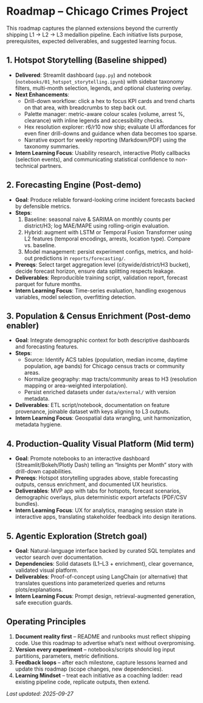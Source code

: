 # Roadmap – Chicago Crimes Project

This roadmap captures the planned extensions beyond the currently shipping L1 → L2 → L3 medallion pipeline. Each initiative lists purpose, prerequisites, expected deliverables, and suggested learning focus.

## 1. Hotspot Storytelling (Baseline **shipped**)

- **Delivered**: Streamlit dashboard (`app.py`) and notebook (`notebooks/01_hotspot_storytelling.ipynb`) with sidebar taxonomy filters, multi-month selection, legends, and optional clustering overlay.
- **Next Enhancements**:
  - Drill-down workflow: click a hex to focus KPI cards and trend charts on that area, with breadcrumbs to step back out.
  - Palette manager: metric-aware colour scales (volume, arrest %, clearance) with inline legends and accessibility checks.
  - Hex resolution explorer: r6/r10 now ship; evaluate UI affordances for even finer drill-downs and guidance when data becomes too sparse.
  - Narrative export for weekly reporting (Markdown/PDF) using the taxonomy summaries.
- **Intern Learning Focus**: Usability research, interactive Plotly callbacks (selection events), and communicating statistical confidence to non-technical partners.

## 2. Forecasting Engine (Post-demo)

- **Goal**: Produce reliable forward-looking crime incident forecasts backed by defensible metrics.
- **Steps**:
  1. Baseline: seasonal naive & SARIMA on monthly counts per district/H3; log MAE/MAPE using rolling-origin evaluation.
  2. Hybrid: augment with LSTM or Temporal Fusion Transformer using L2 features (temporal encodings, arrests, location type). Compare vs. baseline.
  3. Model management: persist experiment configs, metrics, and hold-out predictions in `reports/forecasting/`.
- **Prereqs**: Select target aggregation level (citywide/district/H3 bucket), decide forecast horizon, ensure data splitting respects leakage.
- **Deliverables**: Reproducible training script, validation report, forecast parquet for future months.
- **Intern Learning Focus**: Time-series evaluation, handling exogenous variables, model selection, overfitting detection.

## 3. Population & Census Enrichment (Post-demo enabler)

- **Goal**: Integrate demographic context for both descriptive dashboards and forecasting features.
- **Steps**:
  - Source: Identify ACS tables (population, median income, daytime population, age bands) for Chicago census tracts or community areas.
  - Normalize geography: map tracts/community areas to H3 (resolution mapping or area-weighted interpolation).
  - Persist enriched datasets under `data/external/` with version metadata.
- **Deliverables**: ETL script/notebook, documentation on feature provenance, joinable dataset with keys aligning to L3 outputs.
- **Intern Learning Focus**: Geospatial data wrangling, unit harmonization, metadata hygiene.

## 4. Production-Quality Visual Platform (Mid term)

- **Goal**: Promote notebooks to an interactive dashboard (Streamlit/Bokeh/Plotly Dash) telling an “Insights per Month” story with drill-down capabilities.
- **Prereqs**: Hotspot storytelling upgrades above, stable forecasting outputs, census enrichment, and documented UX heuristics.
- **Deliverables**: MVP app with tabs for hotspots, forecast scenarios, demographic overlays, plus deterministic export artefacts (PDF/CSV bundles).
- **Intern Learning Focus**: UX for analytics, managing session state in interactive apps, translating stakeholder feedback into design iterations.

## 5. Agentic Exploration (Stretch goal)

- **Goal**: Natural-language interface backed by curated SQL templates and vector search over documentation.
- **Dependencies**: Solid datasets (L1–L3 + enrichment), clear governance, validated visual platform.
- **Deliverables**: Proof-of-concept using LangChain (or alternative) that translates questions into parameterized queries and returns plots/explanations.
- **Intern Learning Focus**: Prompt design, retrieval-augmented generation, safe execution guards.

## Operating Principles

1. **Document reality first** – README and runbooks must reflect shipping code. Use this roadmap to advertise what’s next without overpromising.
2. **Version every experiment** – notebooks/scripts should log input partitions, parameters, metric definitions.
3. **Feedback loops** – after each milestone, capture lessons learned and update this roadmap (scope changes, new dependencies).
4. **Learning Mindset** – treat each initiative as a coaching ladder: read existing pipeline code, replicate outputs, then extend.

_Last updated: 2025-09-27_

